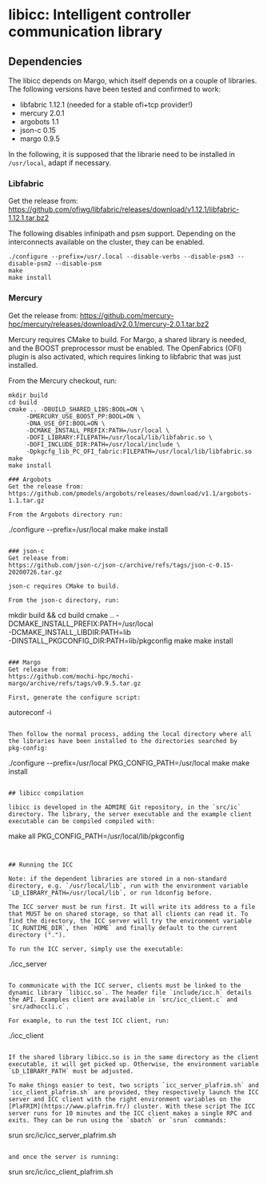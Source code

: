 # libicc: Intelligent controller communication library

## Dependencies
The libicc depends on Margo, which itself depends on a couple of
libraries. The following versions have been tested and confirmed to
work:
- libfabric 1.12.1 (needed for a stable ofi+tcp provider!)
- mercury   2.0.1
- argobots  1.1
- json-c    0.15
- margo     0.9.5

In the following, it is supposed that the librarie need to be
installed in `/usr/local`, adapt if necessary.

### Libfabric
Get the release from:
https://github.com/ofiwg/libfabric/releases/download/v1.12.1/libfabric-1.12.1.tar.bz2

The following disables infinipath and psm support. Depending on the
interconnects available on the cluster, they can be enabled.

```
./configure --prefix=/usr/.local --disable-verbs --disable-psm3 --disable-psm2 --disable-psm
make
make install
```

### Mercury
Get the release from:
https://github.com/mercury-hpc/mercury/releases/download/v2.0.1/mercury-2.0.1.tar.bz2

Mercury requires CMake to build. For Margo, a shared library is
needed, and the BOOST preprocessor must be enabled. The OpenFabrics
(OFI) plugin is also activated, which requires linking to libfabric
that was just installed.

From the Mercury checkout, run:

```
mkdir build
cd build
cmake .. -DBUILD_SHARED_LIBS:BOOL=ON \
	 -DMERCURY_USE_BOOST_PP:BOOL=ON \
	 -DNA_USE_OFI:BOOL=ON \
	 -DCMAKE_INSTALL_PREFIX:PATH=/usr/local \
	 -DOFI_LIBRARY:FILEPATH=/usr/local/lib/libfabric.so \
	 -DOFI_INCLUDE_DIR:PATH=/usr/local/include \
	 -Dpkgcfg_lib_PC_OFI_fabric:FILEPATH=/usr/local/lib/libfabric.so
make
make install

### Argobots
Get the release from:
https://github.com/pmodels/argobots/releases/download/v1.1/argobots-1.1.tar.gz

From the Argobots directory run:
```
./configure --prefix=/usr/local
make
make install
```

### json-c
Get release from:
https://github.com/json-c/json-c/archive/refs/tags/json-c-0.15-20200726.tar.gz

json-c requires CMake to build.

From the json-c directory, run:

```
mkdir build && cd build
cmake .. -DCMAKE_INSTALL_PREFIX:PATH=/usr/local \
	 -DCMAKE_INSTALL_LIBDIR:PATH=lib \
	 -DINSTALL_PKGCONFIG_DIR:PATH=lib/pkgconfig
make
make install
```

### Margo
Get release from:
https://github.com/mochi-hpc/mochi-margo/archive/refs/tags/v0.9.5.tar.gz

First, generate the configure script:

```
autoreconf -i
```

Then follow the normal process, adding the local directory where all
the libraries have been installed to the directories searched by
pkg-config:

```
./configure --prefix=/usr/local PKG_CONFIG_PATH=/usr/local
make
make install
```

## libicc compilation

libicc is developed in the ADMIRE Git repository, in the `src/ic`
directory. The library, the server executable and the example client
executable can be compiled compiled with:

```
make all PKG_CONFIG_PATH=/usr/local/lib/pkgconfig
```


## Running the ICC

Note: if the dependent libraries are stored in a non-standard
directory, e.g. `/usr/local/lib`, run with the environment variable
`LD_LIBRARY_PATH=/usr/local/lib`, or run ldconfig before.

The ICC server must be run first. It will write its address to a file
that MUST be on shared storage, so that all clients can read it. To
find the directory, the ICC server will try the environment variable
`IC_RUNTIME_DIR`, then `HOME` and finally default to the current
directory (".").

To run the ICC server, simply use the executable:

```
./icc_server
```

To communicate with the ICC server, clients must be linked to the
dynamic library `libicc.so`. The header file `include/icc.h` details
the API. Examples client are available in `src/icc_client.c` and
`src/adhoccli.c`.

For example, to run the test ICC client, run:
```
./icc_client
```

If the shared library libicc.so is in the same directory as the client
executable, it will get picked up. Otherwise, the environment variable
`LD_LIBRARY_PATH` must be adjusted.

To make things easier to test, two scripts `icc_server_plafrim.sh` and
`icc_client_plafrim.sh` are provided, they respectively launch the ICC
server and ICC client with the right environment variables on the
[PlaFRIM](https://www.plafrim.fr/) cluster. With these script The ICC
server runs for 10 minutes and the ICC client makes a single RPC and
exits. They can be run using the `sbatch` or `srun` commands:

```
srun src/ic/icc_server_plafrim.sh
```

and once the server is running:

```
srun src/ic/icc_client_plafrim.sh
```

